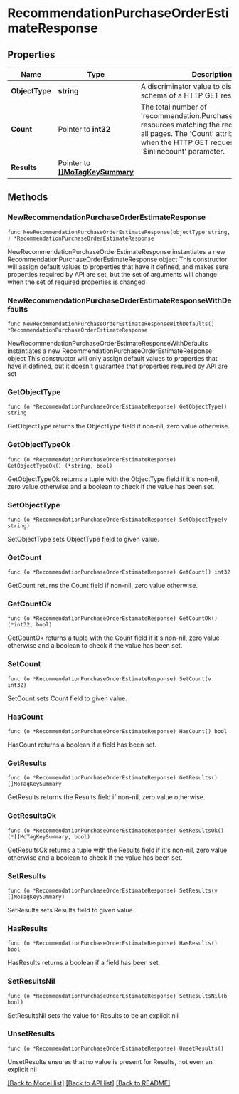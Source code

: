 # RecommendationPurchaseOrderEstimateResponse

## Properties

Name | Type | Description | Notes
------------ | ------------- | ------------- | -------------
**ObjectType** | **string** | A discriminator value to disambiguate the schema of a HTTP GET response body. | 
**Count** | Pointer to **int32** | The total number of &#39;recommendation.PurchaseOrderEstimate&#39; resources matching the request, accross all pages. The &#39;Count&#39; attribute is included when the HTTP GET request includes the &#39;$inlinecount&#39; parameter. | [optional] 
**Results** | Pointer to [**[]MoTagKeySummary**](MoTagKeySummary.md) |  | [optional] 

## Methods

### NewRecommendationPurchaseOrderEstimateResponse

`func NewRecommendationPurchaseOrderEstimateResponse(objectType string, ) *RecommendationPurchaseOrderEstimateResponse`

NewRecommendationPurchaseOrderEstimateResponse instantiates a new RecommendationPurchaseOrderEstimateResponse object
This constructor will assign default values to properties that have it defined,
and makes sure properties required by API are set, but the set of arguments
will change when the set of required properties is changed

### NewRecommendationPurchaseOrderEstimateResponseWithDefaults

`func NewRecommendationPurchaseOrderEstimateResponseWithDefaults() *RecommendationPurchaseOrderEstimateResponse`

NewRecommendationPurchaseOrderEstimateResponseWithDefaults instantiates a new RecommendationPurchaseOrderEstimateResponse object
This constructor will only assign default values to properties that have it defined,
but it doesn't guarantee that properties required by API are set

### GetObjectType

`func (o *RecommendationPurchaseOrderEstimateResponse) GetObjectType() string`

GetObjectType returns the ObjectType field if non-nil, zero value otherwise.

### GetObjectTypeOk

`func (o *RecommendationPurchaseOrderEstimateResponse) GetObjectTypeOk() (*string, bool)`

GetObjectTypeOk returns a tuple with the ObjectType field if it's non-nil, zero value otherwise
and a boolean to check if the value has been set.

### SetObjectType

`func (o *RecommendationPurchaseOrderEstimateResponse) SetObjectType(v string)`

SetObjectType sets ObjectType field to given value.


### GetCount

`func (o *RecommendationPurchaseOrderEstimateResponse) GetCount() int32`

GetCount returns the Count field if non-nil, zero value otherwise.

### GetCountOk

`func (o *RecommendationPurchaseOrderEstimateResponse) GetCountOk() (*int32, bool)`

GetCountOk returns a tuple with the Count field if it's non-nil, zero value otherwise
and a boolean to check if the value has been set.

### SetCount

`func (o *RecommendationPurchaseOrderEstimateResponse) SetCount(v int32)`

SetCount sets Count field to given value.

### HasCount

`func (o *RecommendationPurchaseOrderEstimateResponse) HasCount() bool`

HasCount returns a boolean if a field has been set.

### GetResults

`func (o *RecommendationPurchaseOrderEstimateResponse) GetResults() []MoTagKeySummary`

GetResults returns the Results field if non-nil, zero value otherwise.

### GetResultsOk

`func (o *RecommendationPurchaseOrderEstimateResponse) GetResultsOk() (*[]MoTagKeySummary, bool)`

GetResultsOk returns a tuple with the Results field if it's non-nil, zero value otherwise
and a boolean to check if the value has been set.

### SetResults

`func (o *RecommendationPurchaseOrderEstimateResponse) SetResults(v []MoTagKeySummary)`

SetResults sets Results field to given value.

### HasResults

`func (o *RecommendationPurchaseOrderEstimateResponse) HasResults() bool`

HasResults returns a boolean if a field has been set.

### SetResultsNil

`func (o *RecommendationPurchaseOrderEstimateResponse) SetResultsNil(b bool)`

 SetResultsNil sets the value for Results to be an explicit nil

### UnsetResults
`func (o *RecommendationPurchaseOrderEstimateResponse) UnsetResults()`

UnsetResults ensures that no value is present for Results, not even an explicit nil

[[Back to Model list]](../README.md#documentation-for-models) [[Back to API list]](../README.md#documentation-for-api-endpoints) [[Back to README]](../README.md)


